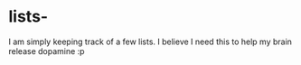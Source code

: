 # lists-
I am simply keeping track of a few lists. I believe I need this to help my brain release dopamine :p 
